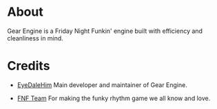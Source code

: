 # About

Gear Engine is a Friday Night Funkin' engine built with efficiency and cleanliness in mind.

# Credits

- [EyeDaleHim](https://github.com/EyeDaleHim) Main developer and maintainer of Gear Engine.
  
- [FNF Team](https://github.com/FunkinCrew) For making the funky rhythm game we all know and love.
